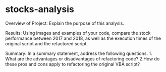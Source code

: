 # stocks-analysis

Overview of Project: Explain the purpose of this analysis.

Results: Using images and examples of your code, compare the stock performance between 2017 and 2018, as well as the execution times of the original script and the refactored script.

Summary: In a summary statement, address the following questions.
	1. What are the advantages or disadvantages of refactoring code?
	2.How do these pros and cons apply to refactoring the original VBA script?